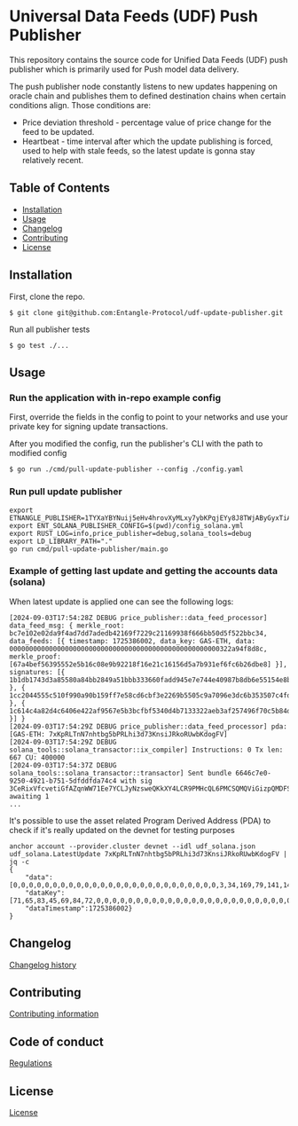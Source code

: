 # Universal Data Feeds (UDF) Push Publisher

This repository contains the source code for Unified Data Feeds (UDF) push publisher which is primarily used for Push model data delivery.

The push publisher node constantly listens to new updates happening on oracle chain and publishes them to defined destination chains when certain conditions align. Those conditions are:
* Price deviation threshold - percentage value of price change for the feed to be updated.
* Heartbeat - time interval after which the update publishing is forced, used to help with stale feeds, so the latest update is gonna stay relatively recent.

## Table of Contents

- [Installation](#installation)
- [Usage](#usage)
- [Changelog](#changelog)
- [Contributing](#contributing)
- [License](#license)

## Installation

First, clone the repo.

```
$ git clone git@github.com:Entangle-Protocol/udf-update-publisher.git
```

Run all publisher tests

```
$ go test ./...
```

## Usage

### Run the application with in-repo example config
First, override the fields in the config to point to your networks and use your private key for signing update transactions.

After you modified the config, run the publisher's CLI with the path to modified config
```
$ go run ./cmd/pull-update-publisher --config ./config.yaml
```

### Run pull update publisher

```
export ETNANGLE_PUBLISHER=1TYXaYBYNuij5eHv4hrovXyMLxy7ybKPqjEYy8J8TWjAByGyxTiAwa9cvCweLVGUGbBUbnucYaE6MXYJDELdCk4
export ENT_SOLANA_PUBLISHER_CONFIG=$(pwd)/config_solana.yml
export RUST_LOG=info,price_publisher=debug,solana_tools=debug
export LD_LIBRARY_PATH="."
go run cmd/pull-update-publisher/main.go
```

### Example of getting last update and getting the accounts data (solana)

When latest update is applied one can see the following logs:


```
[2024-09-03T17:54:28Z DEBUG price_publisher::data_feed_processor] data_feed_msg: { merkle_root: bc7e102e02da9f4ad7dd7adedb42169f7229c21169938f666bb50d5f522bbc34, data_feeds: [{ timestamp: 1725386002, data_key: GAS-ETH, data: 00000000000000000000000000000000000000000000000000000322a94f8d8c, merkle_proof: [67a4bef56395552e5b16c08e9b92218f16e21c16156d5a7b931ef6fc6b26dbe8] }], signatures: [{ 1b1db1743d3a85580a84bb2849a51bbb333660fadd945e7e744e40987b8db6e55154e8b9fa2d3b941cf6a761e7aee160fccc829c24f33f5ce25d7151d8d585b667 }, { 1cc2044555c510f990a90b159ff7e58cd6cbf3e2269b5505c9a7096e3dc6b353507c4fd246ce26690d5eff5a1925c5998d02328d1fb228aa8387aad0d35ca3333c }, { 1c614c4a82d4c6406e422af9567e5b3bcfbf5340d4b7133322aeb3af257496f70c5b84d406b915b3419ec093c9945f17d722447d0aefede604ad22617e3178702e }] }
[2024-09-03T17:54:29Z DEBUG price_publisher::data_feed_processor] pda: [GAS-ETH: 7xKpRLTnN7nhtbg5bPRLhi3d73KnsiJRkoRUwbKdogFV]
[2024-09-03T17:54:29Z DEBUG solana_tools::solana_transactor::ix_compiler] Instructions: 0 Tx len: 667 CU: 400000
[2024-09-03T17:54:37Z DEBUG solana_tools::solana_transactor::transactor] Sent bundle 6646c7e0-9250-4921-b751-5dfddfda74c4 with sig 3CeRixVfcvetiGfAZqnWW71Ee7YCLJyNzsweQKkXY4LCR9PMHcQL6PMCSQMQViGizpQMDFScPYQNnr5a34Ji1EQD, awaiting 1
...
```

It's possible to use the asset related Program Derived Address (PDA) to check if it's really updated on the devnet for testing purposes

```
anchor account --provider.cluster devnet --idl udf_solana.json udf_solana.LatestUpdate 7xKpRLTnN7nhtbg5bPRLhi3d73KnsiJRkoRUwbKdogFV | jq -c
{
    "data":[0,0,0,0,0,0,0,0,0,0,0,0,0,0,0,0,0,0,0,0,0,0,0,0,0,0,3,34,169,79,141,140],
    "dataKey":[71,65,83,45,69,84,72,0,0,0,0,0,0,0,0,0,0,0,0,0,0,0,0,0,0,0,0,0,0,0,0,0],
    "dataTimestamp":1725386002}
}
```

## Changelog

[Changelog history](CHANGELOG.md)

## Contributing

[Contributing information](CONTRIBUTING.md)

## Code of conduct

[Regulations](CODE_OF_CONDUCT.md)

## License

[License](LICENSE)
